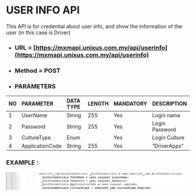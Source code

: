 # USER INFO API

This API is for credential about user info, and show the information of the user \(in this case is Driver\)

* ### URL = [https://mxmapi.unixus.com.my/api/userinfo](https://mxmapi.unixus.com.my/api/userinfo)

* ### Method = POST

* ### PARAMETERS

| NO | PARAMETER | DATA TYPE | LENGTH | MANDATORY | DESCRIPTION |
| :--- | :--- | :--- | :--- | :--- | :--- |
| 1 | UserName | String | 255 | Yes | Login name |
| 2 | Password | String | 255 | Yes | Login Password |
| 3 | CultureType | Enum |  | Yes | Login Culture |
| 4 | ApplicationCode | String | 255 | Yes | “DriverApps” |

### EXAMPLE :

![](/assets/login.JPG)

